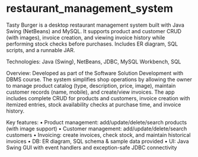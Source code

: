 # restaurant_management_system

Tasty Burger is a desktop restaurant management system built with Java Swing (NetBeans) and MySQL. It supports product and customer CRUD (with images), invoice creation, and viewing invoice history while performing stock checks before purchases. Includes ER diagram, SQL scripts, and a runnable JAR.

Technologies: Java (Swing), NetBeans, JDBC, MySQL Workbench, SQL

Overview:
Developed as part of the Software Solution Development with DBMS course. The system simplifies shop operations by allowing the owner to manage product catalog (type, description, price, image), maintain customer records (name, mobile), and create/view invoices. The app includes complete CRUD for products and customers, invoice creation with itemized entries, stock availability checks at purchase time, and invoice history.

Key features:
• Product management: add/update/delete/search products (with image support)
• Customer management: add/update/delete/search customers
• Invoicing: create invoices, check stock, and maintain historical invoices
• DB: ER diagram, SQL schema & sample data provided
• UI: Java Swing GUI with event handlers and exception-safe JDBC connectivity
